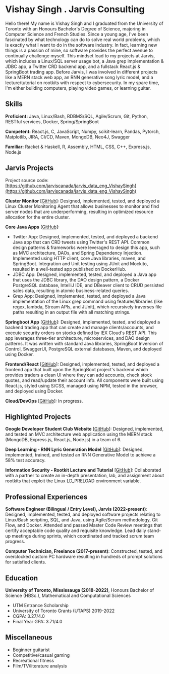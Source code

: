 # Vishay Singh . Jarvis Consulting

Hello there! My name is Vishay Singh and I graduated from the University of Toronto with an Honours 
Bachelor's Degree of Science, majoring in Computer Science and French Studies. Since a young age, I've
been fascinated by what technology can do to solve real world problems, which is exactly what I want 
to do in the software industry. In fact, learning new things is a passion of mine, so software provides 
the perfect avenue to continually challenge myself. This mindset lead to my projects at Jarvis, which includes
a Linux/SQL server usage bot, a Java grep implementation & JDBC app, a Twitter CRD backend app, and a fullstack React.js
& SpringBoot trading app. Before Jarvis, I was involved in different projects like a MERN stack web app, an RNN generative song lyric
model, and a lecture/tutorial on rootkits with respect to cybersecurity. In my spare time, I'm either building computers, 
playing video games, or learning guitar.


## Skills

**Proficient:** Java, Linux/Bash, RDBMS/SQL, Agile/Scrum, Git, Python, RESTful services, Docker, Spring/SpringBoot

**Competent:** React.js, C, JavaScript, Numpy, scikit-learn, Pandas, Pytorch, Matplotlib, JIRA, CI/CD, Maven, MongoDB, Neo4J, Swagger

**Familiar:** Racket & Haskell, R, Assembly, HTML, CSS, C++, Express.js, Node.js

## Jarvis Projects

Project source code: [https://github.com/jarviscanada/jarvis_data_eng_VishaySingh](https://github.com/jarviscanada/jarvis_data_eng_VishaySingh)


**Cluster Monitor** [[GitHub](https://github.com/jarviscanada/jarvis_data_eng_VishaySingh/tree/master/linux_sql)]: Designed, implemented, tested, and deployed a Linux Cluster Monitoring Agent that allows businesses 
to monitor and find server nodes that are underperforming, resulting in optimized resource allocation 
for the entire cluster.


**Core Java Apps** [[GitHub](https://github.com/jarviscanada/jarvis_data_eng_VishaySingh/tree/master/core_java)]:
      
  - Twitter App: Designed, implemented, tested, and deployed a backend Java app that can CRD tweets using Twitter's REST API. Common design patterns & frameworks were leveraged to design this app, such as MVC architecture, DAOs, and Spring Dependency Injection. Implemented using HTTP client, core Java libraries, maven, and SpringBoot. Integration and Unit testing using JUnit and Mockito, resulted in a well-tested app published on DockerHub.
  - JDBC App: Designed, implemented, tested, and deployed a Java app that uses the JDBC library, the DAO design pattern, a Docker PostgreSQL database, IntelliJ IDE, and DBeaver client to CRUD persisted sales data, resulting in atomic business-related queries.
  - Grep App: Designed, implemented, tested, and deployed a Java implementation of the Linux grep command using features/libraries (like regex, lambda, Stream APIs, and JUnit), which recursively traverses file paths resulting in an output file with all matching strings.

**Springboot App** [[GitHub](https://github.com/jarviscanada/jarvis_data_eng_VishaySingh/tree/master/springboot)]: Designed, implemented, tested, and deployed a backend trading app that can create
and manage clients/accounts, and execute security orders on stocks defined by IEX Cloud's REST 
API. This app leverages three-tier architecture, microservices, and DAO design patterns. It was written
with standard Java libraries, SpringBoot Inversion of Control, SwaggerUI, PostgreSQL external 
databases, Maven, and deployed using Docker.


**Frontend/React** [[GitHub](https://github.com/jarviscanada/jarvis_data_eng_VishaySingh/tree/master/frontend)]: Designed, implemented, tested, and deployed a frontend app that built upon the SpringBoot project's backend which
provides traders a clean UI where they can add accounts, check stock quotes, and read/update their account info. 
All components were built using React.js, styled using S/CSS, managed using NPM, tested in the browser, and deployed 
using Docker.


**Cloud/DevOps** [[GitHub](https://github.com/jarviscanada/jarvis_data_eng_VishaySingh/tree/master/cloud_devops)]: In progress.


## Highlighted Projects
**Google Developer Student Club Website** [[GitHub](https://github.com/UTSCCSCC01/finalprojectw22-GDSC2.0)]: Designed, implemented, and tested an MVC architecture web application using the MERN 
stack (MongoDB, Express.js, React.js, Node.js) in a team of 6.


**Deep Learning - RNN Lyric Generation Model** [[GitHub](https://github.com/V35games/Lyric-Generation-Model)]: Designed, implemented, trained, and tested an RNN Generative Model to achieve a 58% test accuracy.


**Information Security - Rootkit Lecture and Tutorial** [[GitHub](https://github.com/V35games/CSC427-LD_PRELOAD-Rootkit)]: Collaborated with a partner to create an in-depth presentation, lab, and assignment about rootkits 
that exploit the Linux LD_PRELOAD environment variable.



## Professional Experiences

**Software Engineer (Bilingual / Entry Level), Jarvis (2022-present)**: Designed, implemented, tested, and deployed software projects relating to Linux/Bash scripting, 
SQL, and Java, using Agile/Scrum methodology, Git Flow, and Docker. Attended and passed Master 
Code Review meetings that certify acceptable code quality and requisite knowledge. Lead daily 
stand-up meetings during sprints, which coordinated and tracked scrum team progress.


**Computer Technician, Freelance (2017-present)**: Constructed, tested, and overclocked custom PC hardware resulting in hundreds of prompt solutions 
for satisfied clients.



## Education
**University of Toronto, Mississauga (2018-2022)**, Honours Bachelor of Science (HBSc.), Mathematical and Computational Sciences
- UTM Entrance Scholarship
- University of Toronto Grants (UTAPS) 2019-2022
- CGPA: 3.27/4.0
- Final Year GPA: 3.71/4.0


## Miscellaneous
- Beginner guitarist
- Competitive/casual gaming
- Recreational fitness
- Film/TV/literature analysis